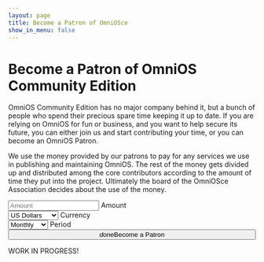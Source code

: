 ```yaml
---
layout: page
title: Become a Patron of OmniOSce
show_in_menu: false
---
```


# Become a Patron of OmniOS Community Edition

OmniOS Community Edition has no major company behind it, but a bunch of
people who spend their precious spare time keeping it up to date.  If you
are relying on OmniOS for fun or business, and you want to help secure its
future, you can either join us and start contributing your time, or you can
become an OmniOS Patron.

We use the money provided by our patrons to pay for any services we use in
publishing and maintaining OmniOS. The rest of the money gets divided up
and distributed among the core contributors according to the amount of time
they put into the project. Ultimately the board of the OmniOSce Association
decides about the use of the money.


<form class="patron_form" action="/create_subscription.php" method="POST">
<div class="row">
<div class="input-field col s6 offset-m1 m5 offset-l2 l2 offset-xl3 xl2">
    <input placeholder="Amount" id="amount" type="text" class="validate">
    <label for="first_name">Amount</label>
</div>
<div class="input-field col s6 m5 l3 xl2">
    <select id="currency">
      <option default value="usd">US Dollars</option>
      <option value="gbp">GB Pounds</option>
      <option value="eur">Euros</option>
      <option value="chf">Swiss Francs</option>
    </select>
    <label>Currency</label>
</div><div class="input-field col s12 offset-m1 m10 l3 xl2">
    <select id="period">
      <option default value="Monthly">Monthly</option>
      <option value="OneTime">One Time</option>
      <option value="Weekly">Weekly</option>
      <option value="Yearly">Yearly</option>
    </select>
    <label>Period</label>
</div>
<div class="col s12 offset-m1 m10 offset-l2 l8 offset-xl3 xl6">
    <button style="width: 100%" id="start-stripe" class="btn waves-effect waves-light btn-large" type="submit" name="action"><i class="material-icons right">done</i>Become a Patron</button>
</div>
</div>
</form>

<script src="https://checkout.stripe.com/checkout.js"></script>
<script>
(function(){
var handler = StripeCheckout.configure({
  key: 'pk_test_UFESfp6M4UmMqz340REVYtCB',
  image: '/favicon-512.png',
  locale: 'auto',
  token: function(token) {
    // You can access the token ID with `token.id`.
    // Get the token ID to your server-side code for use.
  }
});

document.getElementById('start-stripe').addEventListener('click', function(e) {
  // Open Checkout with further options:
  handler.open({
    name: 'OmniOS Patron',
    description: $('#period').val() + ' Contribution',
    currency: $('#currency').val(),
    amount: $('#amount').val() * 10,
    allowRememberMe: true,
    billingAddress: true
  });
  e.preventDefault();
});

// Close Checkout on page navigation:
window.addEventListener('popstate', function() {
  handler.close();
});
})();</script>

WORK IN PROGRESS!
